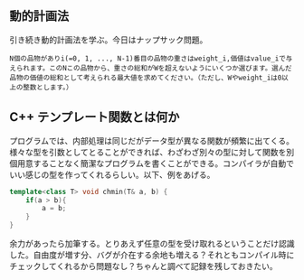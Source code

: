 ## 動的計画法
引き続き動的計画法を学ぶ。今日はナップサック問題。
```
N個の品物がありi(=0, 1, ..., N-1)番目の品物の重さはweight_i,価値はvalue_iで与えられます。このNこの品物から、重さの総和がWを超えないようにいくつか選びます。選んだ品物の価値の総和として考えられる最大値を求めてください。（ただし、Wやweight_iは0以上の整数とします。）
```

## C++ テンプレート関数とは何か
プログラムでは、内部処理は同じだがデータ型が異なる関数が頻繁に出てくる。様々な型を引数としてとることができれば、わざわざ別々の型に対して関数を別個用意することなく簡潔なプログラムを書くことができる。コンパイラが自動でいい感じの型を作ってくれるらしい。以下、例をあげる。
```cpp
template<class T> void chmin(T& a, b) {
    if(a > b){
        a = b;
    }
}
```
余力があったら加筆する。とりあえず任意の型を受け取れるということだけ認識した。自由度が増す分、バグが介在する余地も増える？それともコンパイル時にチェックしてくれるから問題なし？ちゃんと調べて記録を残しておきたい。
